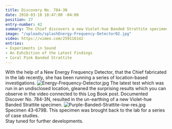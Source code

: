 ```yaml
---
title: Discovery No. 784-3N
date: 2018-03-18 18:47:00 -04:00
position: 27
entry-number: 42
summary: The Chief discovers a new Violet-hue Banded Strattite specimen.
image: "/uploads/splashEnergy-Frequency-Detector02.jpg"
video: https://vimeo.com/259116142
entries:
- Experiments in Sound
- An Exhibition of the Latest Findings
- Coral Pink Banded Strattite
---
```


With the help of a New Energy Frequency Detector, that the Chief fabricated in the lab recently, she has been running a series of location-based investigations.
![Energy-Frequency-Detector.jpg](/uploads/Energy-Frequency-Detector.jpg)
The latest test which was run in an undisclosed location, gleaned the surprising results which you can observe in the video connected to this Log Book post. Documented Discover No. 784-3N, resulted in the un-earthing of a new Violet-hue Banded Strattite specimen.
![Purple-Banded-Strattite-low-res.jpg](/uploads/Purple-Banded-Strattite-low-res.jpg)
Specimen 43-679B.
This specimen was brought back to the lab for a series of case studies.  
Stay tuned for further developments. 